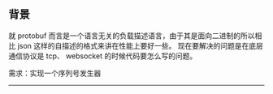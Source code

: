 ## 背景

就 protobuf 而言是一个语言无关的负载描述语言，由于其是面向二进制的所以相比 json 这样的自描述的格式来讲在性能上要好一些。 现在要解决的问题是在底层通信协议是 tcp、 websocket 的时候代码要怎么写的问题。


需求：实现一个序列号发生器

---

